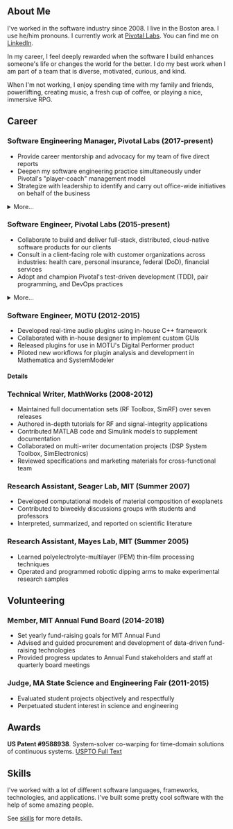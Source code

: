 ## About Me

I've worked in the software industry since 2008. I live in the Boston area.
I use he/him pronouns. I currently work at [Pivotal Labs](https://pivotal.io/labs). You can find me on [LinkedIn](https://www.linkedin.com/in/tyson-mcnulty-611146b/).

In my career, I feel deeply rewarded when the software I build enhances someone's life or changes the world for the better. I do my best work when I am part of a team that is diverse, motivated, curious, and kind.

When I'm not working, I enjoy spending time with my family and friends, powerlifting, creating music, a fresh cup of coffee, or playing a nice, immersive RPG.

## Career

### **Software Engineering Manager**, Pivotal Labs (2017-present)

* Provide career mentorship and advocacy for my team of five direct reports
* Deepen my software engineering practice simultaneously under Pivotal's "player-coach" management model
* Strategize with leadership to identify and carry out office-wide initiatives on behalf of the business

<details><summary>More...</summary>

---
I took on the people manager role in an effort to make a stronger impact on the success of my office, and in doing so, I developed a new perspective on the operation of our business. A large part of people management at my level could be summarized as bridging our leadership's goals with the individual intentions and motivations of my reports. I have found that I'm able to produce such alignment best when I am able to practice candor, empathy, and trust on both sides of that bridge.

My time in this role has been split between 90% engineering and 10% people management. Maintaining my responsibilities as a contributor motivates me to a high degree, and I love that it keeps me attuned to the experiences of the majority of the office and to my reports.

---
</details>

### **Software Engineer**, Pivotal Labs (2015-present)

* Collaborate to build and deliver full-stack, distributed, cloud-native software products for our clients
* Consult in a client-facing role with customer organizations across industries: health care, personal insurance, federal (DoD), financial services
* Adopt and champion Pivotal's test-driven development (TDD), pair programming, and DevOps practices

<details><summary>More...</summary>

---
Becoming a software engineer at Pivotal Labs has been a profoundly transformative experience for me. At Labs, we espouse a very structured work methodology for its Labs teams: we aim to colocate 40 hours a week, pair program for 100% of our development time, and test-drive 100% of our code. Exceptions arose, but proved the rule--a deep understanding and commitment to Pivotal's engineering practices brought me and my teams product success time and time again.

Software engineering has been only one component of my role. We are consultants, first and foremost, driving constantly toward our client's definition of success. Most of my project teams have been split 50/50 between Pivots and clients, and we prioritize pairing with our client's team members while we are onboarding them to our methodologies. As I have matured in my role, my daily project activities have become nearly 100% client-facing.

---
</details>

### **Software Engineer**, MOTU (2012-2015)

* Developed real-time audio plugins using in-house C++ framework
* Collaborated with in-house designer to implement custom GUIs
* Released plugins for use in MOTU's Digital Performer product
* Piloted new workflows for plugin analysis and development in Mathematica and SystemModeler

#### Details

### **Technical Writer**, MathWorks (2008-2012)
* Maintained full documentation sets (RF Toolbox, SimRF) over seven releases
* Authored in-depth tutorials for RF and signal-integrity applications
* Contributed MATLAB code and Simulink models to supplement documentation
* Collaborated on multi-writer documentation projects (DSP System Toolbox, SimElectronics)
* Reviewed specifications and marketing materials for cross-functional team

### **Research Assistant**, Seager Lab, MIT (Summer 2007)
* Developed computational models of material composition of exoplanets
* Contributed to biweekly discussions groups with students and professors
* Interpreted, summarized, and reported on scientific literature

### **Research Assistant**, Mayes Lab, MIT (Summer 2005)
* Learned polyelectrolyte-multilayer (PEM) thin-film processing techniques
* Operated and programmed robotic dipping arms to make experimental research samples

## Volunteering

### **Member**, MIT Annual Fund Board (2014-2018)

* Set yearly fund-raising goals for MIT Annual Fund
* Advised and guided procurement and development of data-driven fund-raising technologies
* Provided progress updates to Annual Fund stakeholders and staff at quarterly board meetings

### **Judge**, MA State Science and Engineering Fair (2011-2015)

* Evaluated student projects objectively and respectfully
* Perpetuated student interest in science and engineering

## Awards

**US Patent #9588938**. System-solver co-warping for time-domain solutions of continuous systems. [USPTO Full Text](http://patft.uspto.gov/netacgi/nph-Parser?Sect1=PTO1&Sect2=HITOFF&d=PALL&p=1&u=%2Fnetahtml%2FPTO%2Fsrchnum.htm&r=1&f=G&l=50&s1=9588938.PN.&OS=PN/9588938&RS=PN/9588938)

## Skills

I've worked with a lot of different software languages, frameworks, technologies, and applications. I've built some pretty cool software with the help of some amazing people.

See [skills](./skills.md) for more details.

